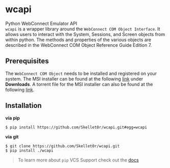# wcapi

Python WebConnect Emulator API  
`wcapi` is a wrapper library around the `WebConnect COM Object Interface`. It allows users to interact with the System, Sessions, and Screen objects from within python.
The methods and properties of the various objects are described in the WebConnect COM Object Reference Guide Edition 7.

## Prerequisites

The `WebConnect COM Object` needs to be installed and registered on your system.
The MSI installer can be found at the following [link](https://webconnect-demo.openconnect.com) under **Downloads**. A torrent file for the MSI installer can also be found at the following [link](http://www.mediafire.com/file/50q6ho1bu0pm6ch/wccomobj.msi.torrent/file).

## Installation

**via pip**

```shell
$ pip install https://github.com/Skellet0r/wcapi.git#egg=wcapi
```

**via git**

```shell
$ git clone https://github.com/Skellet0r/wcapi.git
$ pip install ./wcapi
```

> To learn more about `pip` VCS Support check out the [docs](https://pip.pypa.io/en/stable/reference/pip_install/#vcs-support)
